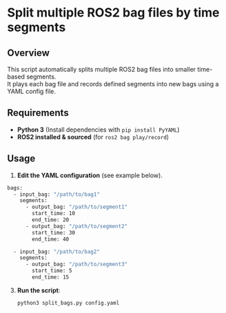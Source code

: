 # Split multiple ROS2 bag files by time segments

## Overview
This script automatically splits multiple ROS2 bag files into smaller time-based segments.  
It plays each bag file and records defined segments into new bags using a YAML config file. 

## Requirements
- **Python 3** (Install dependencies with `pip install PyYAML`)
- **ROS2 installed & sourced** (for `ros2 bag play/record`)

## Usage
1. **Edit the YAML configuration** (see example below).
```bash
bags:
  - input_bag: "/path/to/bag1"
    segments:
      - output_bag: "/path/to/segment1"
        start_time: 10
        end_time: 20
      - output_bag: "/path/to/segment2"
        start_time: 30
        end_time: 40

  - input_bag: "/path/to/bag2"
    segments:
      - output_bag: "/path/to/segment3"
        start_time: 5
        end_time: 15
```
3. **Run the script**:
   ```bash
   python3 split_bags.py config.yaml
   ```
